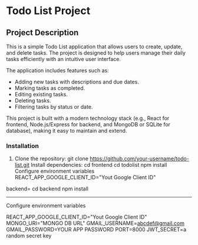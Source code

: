 # Todo List Project

## Project Description
This is a simple Todo List application that allows users to create, update, and delete tasks. The project is designed to help users manage their daily tasks efficiently with an intuitive user interface.

The application includes features such as:
- Adding new tasks with descriptions and due dates.
- Marking tasks as completed.
- Editing existing tasks.
- Deleting tasks.
- Filtering tasks by status or date.

This project is built with a modern technology stack (e.g., React for frontend, Node.js/Express for backend, and MongoDB or SQLite for database), making it easy to maintain and extend.

### Installation
1. Clone the repository:
   git clone https://github.com/your-username/todo-list.git
   Install dependencies:
cd frontend
cd todolist
npm install
Configure environment variables 
REACT_APP_GOOGLE_CLIENT_ID="Yout Google Client ID"


backend=
cd backend
npm install

----------

Configure environment variables 

REACT_APP_GOOGLE_CLIENT_ID="Yout Google Client ID"
MONGO_URI="MONGO DB URL"
GMAIL_USERNAME=abcdef@gmail.com
GMAIL_PASSWORD=YOUR APP PASSWORD
PORT=8000
JWT_SECRET=a random secret key 




